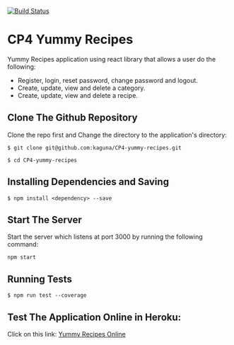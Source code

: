 [![Build Status](https://travis-ci.org/kaguna/CP4-yummy-recipes.svg?branch=ch-Refactor-code-for-eslint-standards-156048077)](https://travis-ci.org/kaguna/CP4-yummy-recipes)

# CP4 Yummy Recipes

Yummy Recipes application using react library that allows a user do the following:

- Register, login, reset password, change password and logout.
- Create, update, view and delete a category.
- Create, update, view and delete a recipe.

## Clone The Github Repository
Clone the repo first and Change the directory to the application's directory:
```
$ git clone git@github.com:kaguna/CP4-yummy-recipes.git

$ cd CP4-yummy-recipes
```

## Installing Dependencies and Saving
```
$ npm install <dependency> --save
```

## Start The Server
Start the server which listens at port 3000 by running the following command:
```
npm start
```

## Running Tests
```
$ npm run test --coverage
```
## Test The Application Online in Heroku:
Click on this link:
[Yummy Recipes Online](https://react-yummy-recipes.herokuapp.com/)
